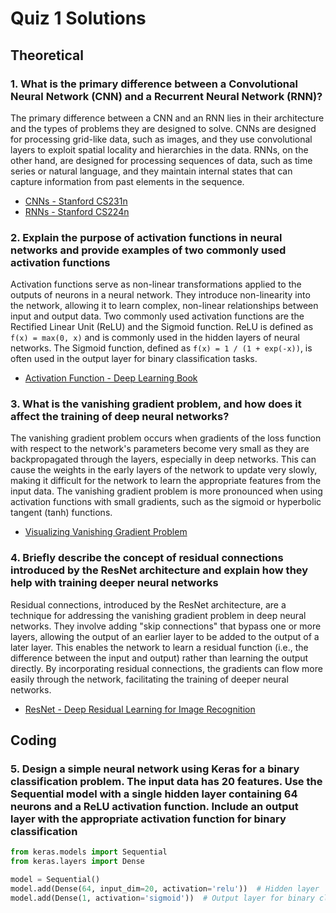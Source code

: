 # Quiz 1 Solutions

## Theoretical

### 1. What is the primary difference between a Convolutional Neural Network (CNN) and a Recurrent Neural Network (RNN)?

The primary difference between a CNN and an RNN lies in their architecture and the types of problems they are designed to solve. CNNs are designed for processing grid-like data, such as images, and they use convolutional layers to exploit spatial locality and hierarchies in the data. RNNs, on the other hand, are designed for processing sequences of data, such as time series or natural language, and they maintain internal states that can capture information from past elements in the sequence.

- [CNNs - Stanford CS231n](https://cs231n.github.io/convolutional-networks/)
- [RNNs - Stanford CS224n](https://cs224n.stanford.edu/lecture_notes/notes1.pdf)

### 2. Explain the purpose of activation functions in neural networks and provide examples of two commonly used activation functions

Activation functions serve as non-linear transformations applied to the outputs of neurons in a neural network. They introduce non-linearity into the network, allowing it to learn complex, non-linear relationships between input and output data. Two commonly used activation functions are the Rectified Linear Unit (ReLU) and the Sigmoid function. ReLU is defined as `f(x) = max(0, x)` and is commonly used in the hidden layers of neural networks. The Sigmoid function, defined as `f(x) = 1 / (1 + exp(-x))`, is often used in the output layer for binary classification tasks.

- [Activation Function - Deep Learning Book](https://www.deeplearningbook.org/contents/mlp.html)

### 3.  What is the vanishing gradient problem, and how does it affect the training of deep neural networks?

The vanishing gradient problem occurs when gradients of the loss function with respect to the network's parameters become very small as they are backpropagated through the layers, especially in deep networks. This can cause the weights in the early layers of the network to update very slowly, making it difficult for the network to learn the appropriate features from the input data. The vanishing gradient problem is more pronounced when using activation functions with small gradients, such as the sigmoid or hyperbolic tangent (tanh) functions.

- [Visualizing Vanishing Gradient Problem](https://machinelearningmastery.com/visualizing-the-vanishing-gradient-problem/)

### 4. Briefly describe the concept of residual connections introduced by the ResNet architecture and explain how they help with training deeper neural networks

Residual connections, introduced by the ResNet architecture, are a technique for addressing the vanishing gradient problem in deep neural networks. They involve adding "skip connections" that bypass one or more layers, allowing the output of an earlier layer to be added to the output of a later layer. This enables the network to learn a residual function (i.e., the difference between the input and output) rather than learning the output directly. By incorporating residual connections, the gradients can flow more easily through the network, facilitating the training of deeper neural networks.

- [ResNet - Deep Residual Learning for Image Recognition](https://arxiv.org/abs/1512.03385)

## Coding

### 5. Design a simple neural network using Keras for a binary classification problem. The input data has 20 features. Use the Sequential model with a single hidden layer containing 64 neurons and a ReLU activation function. Include an output layer with the appropriate activation function for binary classification

```python
from keras.models import Sequential
from keras.layers import Dense

model = Sequential()
model.add(Dense(64, input_dim=20, activation='relu'))  # Hidden layer
model.add(Dense(1, activation='sigmoid'))  # Output layer for binary classification
```
